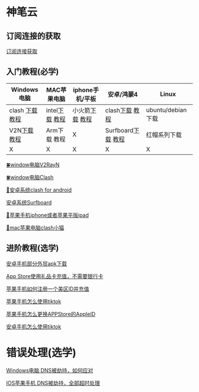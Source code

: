 # 神笔云



## 订阅连接的获取

[订阅连接获取](doc/subscribe.md)

## 入门教程(必学)




| Windows电脑 | MAC苹果电脑| iphone手机/平板 | 安卓/鸿蒙4 | Linux|
| --- | --- | --- | --- | --- |
| clash [下载]( https://file.sbno.de/win/Clash.Verge_1.3.7_x64-setup.exe) [教程](doc/win_v2rayn.md)| intel[下载](https://file.sbno.de/mac/ClashX.Meta.zip) [教程](doc/mac_clash.md)| 小火箭[下载](https://apps.apple.com/us/app/shadowrocket/id932747118) [教程](doc/ios.md)| clash[下载](https://file.sbno.de/apk/cfa-2.5.9-foss-universal-release.apk) [教程](doc/android.md)| ubuntu/debian下载|
| V2N[下载](https://shenbicloud.oss-cn-hongkong.aliyuncs.com/net48.zip)  [教程](doc/win_v2rayn.md) | Arm下载 教程| X | Surfboard[下载](https://file.sbno.de/apk/Surfboard_2.22.9.apk) [教程]((/doc/android_Surfboard.md)) | 红帽系列下载 |
| X | X |X | X | X |









[🍀window电脑V2RayN](doc/win_v2rayn.md)



[🍀window电脑Clash](doc/clashwin.md)



[🦋安卓系统clash for android](doc/android.md)


[安卓系统Surfboard](/doc/android_Surfboard.md)



[🍏苹果手机iphone或者苹果平版ipad](doc/ios.md)



[🍏mac苹果电脑clash小猫](doc/mac_clash.md)



## 进阶教程(选学)

[安卓手机部分外贸apk下载](advance/and_apk.md)


[App Store使用礼品卡充值，不需要银行卡](advance/appstore_giftcard.md)



[苹果手机如何注册一个美区ID并充值](advance/ios_id.md)



[苹果手机怎么使用tiktok](advance/ios_tiktok.md)


[苹果手机怎么更换APPStore的AppleID](advance/ios_id_change.md)


[安卓手机怎么使用tiktok](advance/and_tiktok.md)


# 错误处理(选学)


[Windows电脑 DNS被劫持，如何应对](advance/win_dns.md)


[IOS苹果手机 DNS被劫持，全部超时处理](error/ios_dns.md)

